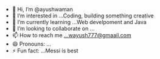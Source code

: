 - 👋 Hi, I’m @ayushwaman
- 👀 I’m interested in ...Coding, building something creative 
- 🌱 I’m currently learning ...Web develpoment and Java
- 💞️ I’m looking to collaborate on ...
- 📫 How to reach me ...wayush777@gmaail.com
- 😄 Pronouns: ...
- ⚡ Fun fact: ...Messi is best

<!---
ayushwaman/ayushwaman is a ✨ special ✨ repository because its `README.md` (this file) appears on your GitHub profile.
You can click the Preview link to take a look at your changes.
--->
